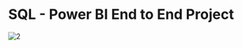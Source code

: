 # SQL - Power BI End to End Project

![2](https://github.com/YashSDholam/SQL-Power-BI-End-to-End-Project/assets/55828491/e8e25be8-774d-4113-9429-ade08c324d57)
